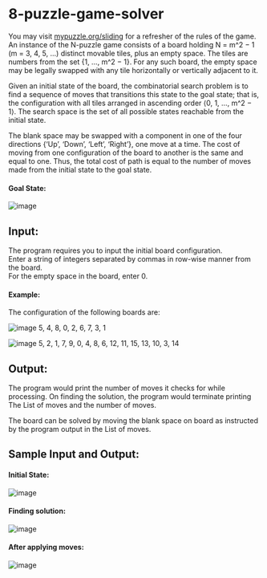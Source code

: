# 8-puzzle-game-solver
You may visit [mypuzzle.org/sliding](http://mypuzzle.org/sliding) for a refresher of the rules of the game.
An instance of the N-puzzle game consists of a board holding N = m^2 − 1 (m = 3, 4, 5, ...) distinct movable tiles, plus an empty space. The tiles are numbers from the set {1, …, m^2 − 1}. For any such board, the empty space may be legally swapped with any tile horizontally or vertically adjacent to it.

Given an initial state of the board, the combinatorial search problem is to find a sequence of moves that transitions this state to the goal state; that is, the configuration with all tiles arranged in ascending order ⟨0, 1, …, m^2 − 1⟩. The search space is the set of all possible states reachable from the initial state.

The blank space may be swapped with a component in one of the four directions {‘Up’, ‘Down’, ‘Left’, ‘Right’}, one move at a time. The cost of moving from one configuration of the board to another is the same and equal to one. Thus, the total cost of path is equal to the number of moves made from the initial state to the goal state.

#### Goal State:   
![image](https://user-images.githubusercontent.com/46916990/78786845-06eefd80-79c7-11ea-9e9e-7eeba858ca37.png)

## Input:

The program requires you to input the initial board configuration.  
Enter a string of integers separated by commas in row-wise manner from the board.  
For the empty space in the board, enter 0.  

#### Example:
The configuration of the following boards are:

![image](https://user-images.githubusercontent.com/46916990/78760160-5c62e480-799e-11ea-8268-738f8c680555.png)
5, 4, 8, 0, 2, 6, 7, 3, 1

![image](https://user-images.githubusercontent.com/46916990/78762198-33901e80-79a1-11ea-993f-99a3986598dd.png)
5, 2, 1, 7, 9, 0, 4, 8, 6, 12, 11, 15, 13, 10, 3, 14

## Output:
The program would print the number of moves it checks for while processing. On finding the solution, the program would terminate printing The List of moves and the number of moves.

The board can be solved by moving the blank space on board as instructed by the program output in the List of moves.

## Sample Input and Output:
#### Initial State:  
![image](https://user-images.githubusercontent.com/46916990/78787611-3b16ee00-79c8-11ea-88f6-8a1f21f0579e.png)
#### Finding solution:  
![image](https://user-images.githubusercontent.com/46916990/78787881-a19c0c00-79c8-11ea-8fd6-0eec5a1a6536.png)
#### After applying moves:  
![image](https://user-images.githubusercontent.com/46916990/78788050-e2942080-79c8-11ea-9a7a-941872f9c3d3.png)
